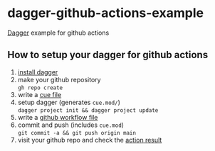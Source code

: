 # dagger-github-actions-example

[Dagger](https://dagger.io/) example for github actions

## How to setup your dagger for github actions

1. [install dagger](https://docs.dagger.io/1200/local-dev)
2. make your github repository  
`gh repo create`
3. write a [cue file](./helloworld.cue)
4. setup dagger (generates `cue.mod/`)  
`dagger project init && dagger project update`
5. write a [github workflow file](./.github/workflows/helloworld.yml)
6. commit and push (includes `cue.mod`)  
`git commit -a && git push origin main`
7. visit your github repo and check the [action result](https://github.com/algas/dagger-github-actions-example/actions)
